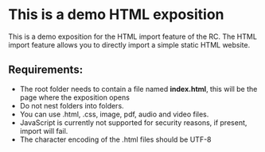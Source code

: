 This is a demo HTML exposition
==============================

This is a demo exposition for the HTML import feature of the RC. The
HTML import feature allows you to directly import a simple static HTML website. 

Requirements:
-------------

* The root folder needs to contain a file named __index.html__, this will be the page where the exposition opens
* Do not nest folders into folders.
* You can use .html, .css, image, pdf, audio and video files. 
* JavaScript is currently not supported for security reasons, if present, import will fail.
* The character encoding of the .html files should be UTF-8
